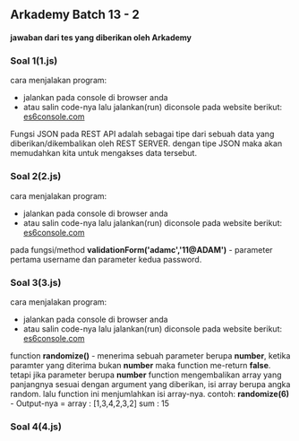 ## Arkademy Batch 13 - 2
#### jawaban dari tes yang diberikan oleh Arkademy

### Soal 1(1.js)
cara menjalakan program:
* jalankan pada console di browser anda
* atau salin code-nya lalu jalankan(run) diconsole pada website berikut: [es6console.com](https://es6console.com/)

Fungsi JSON pada REST API adalah sebagai tipe dari sebuah data yang diberikan/dikembalikan oleh REST SERVER. dengan tipe JSON maka akan memudahkan kita untuk mengakses data tersebut.

### Soal 2(2.js)
cara menjalakan program:
* jalankan pada console di browser anda
* atau salin code-nya lalu jalankan(run) diconsole pada website berikut: [es6console.com](https://es6console.com/)

pada fungsi/method **validationForm('adamc','11@ADAM')** - parameter pertama username dan parameter kedua password.

### Soal 3(3.js)
cara menjalakan program:
* jalankan pada console di browser anda
* atau salin code-nya lalu jalankan(run) diconsole pada website berikut: [es6console.com](https://es6console.com/)

function **randomize()** - menerima sebuah parameter berupa **number**, ketika paramter yang diterima bukan **number** maka function me-return **false**. tetapi jika parameter berupa **number** function mengembalikan array yang panjangnya sesuai dengan argument yang diberikan, isi array berupa angka random. lalu function ini menjumlahkan isi array-nya.
contoh: **randomize(6)** - Output-nya = array : [1,3,4,2,3,2] sum : 15

### Soal 4(4.js)
